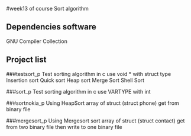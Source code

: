 

#week13 of course
Sort algorithm
## Dependencies software
GNU Compiler Collection

## Project list

###testsort_p
Test sorting algorithm in c use void * with struct type
Insertion sort
Quick sort
Heap sort
Merge Sort
Shell Sort

###sort_p
Test sorting algorithm in c use VARTYPE with int

###sortnokia_p
Using HeapSort array of struct (struct phone) get from binary file

###mergesort_p
Using Mergesort sort array of struct (struct contact) get from two binary file then write to one binary file
